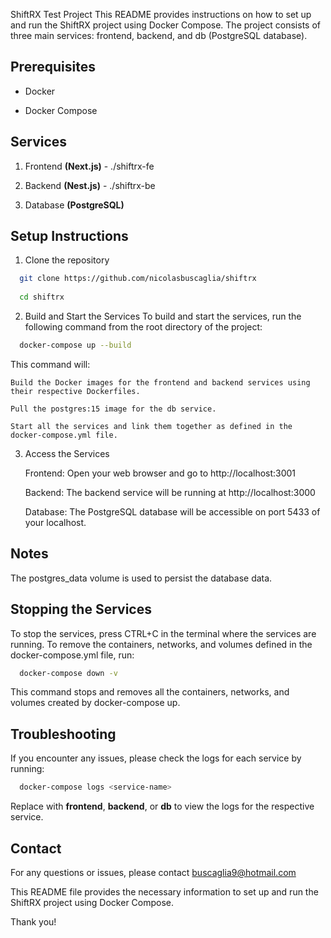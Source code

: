 ShiftRX Test Project
This README provides instructions on how to set up and run the ShiftRX project using Docker Compose. The project consists of three main services: frontend, backend, and db (PostgreSQL database).

## Prerequisites
  - Docker
  
  - Docker Compose

## Services

1. Frontend **(Next.js)** - ./shiftrx-fe

2. Backend **(Nest.js)** - ./shiftrx-be

3. Database **(PostgreSQL)**

## Setup Instructions

1. Clone the repository
  ```bash
    git clone https://github.com/nicolasbuscaglia/shiftrx
    
    cd shiftrx
```

2. Build and Start the Services
  To build and start the services, run the following command from the root directory of the project:
  ```bash
    docker-compose up --build
  ```

  This command will:
    
    Build the Docker images for the frontend and backend services using their respective Dockerfiles.
    
    Pull the postgres:15 image for the db service.
    
    Start all the services and link them together as defined in the docker-compose.yml file.

3. Access the Services

    Frontend: Open your web browser and go to http://localhost:3001
  
    Backend: The backend service will be running at http://localhost:3000
  
    Database: The PostgreSQL database will be accessible on port 5433 of your localhost.

## Notes
  The postgres_data volume is used to persist the database data.
  
## Stopping the Services
  
  To stop the services, press CTRL+C in the terminal where the services are running. To remove the containers, networks, and volumes defined in the docker-compose.yml file, run:
  
  ```bash
    docker-compose down -v
  ```

  This command stops and removes all the containers, networks, and volumes created by docker-compose up.

## Troubleshooting
  If you encounter any issues, please check the logs for each service by running:
  ```bash
    docker-compose logs <service-name>
  ```

  Replace <service-name> with **frontend**, **backend**, or **db** to view the logs for the respective service.

## Contact

For any questions or issues, please contact buscaglia9@hotmail.com

This README file provides the necessary information to set up and run the ShiftRX project using Docker Compose.

Thank you!

